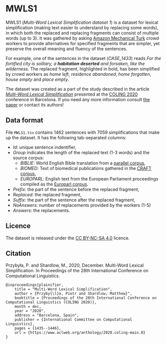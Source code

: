 # MWLS1

MWLS1 (*Multi-Word Lexical Simplification dataset 1*) is a dataset for lexical simplification (making text easier to understand by replacing some words), in which both the replaced and replacing fragments can consist of multiple words (up to 3). It was gathered by asking [Amazon Mechanical Turk](https://www.mturk.com/) crowd workers to provide alternatives for specified fragments that are simpler, yet preserve the overall meaning and fluency of the sentences. 

For example, one of the sentences in the dataset (*CASE_1433*) reads *For the fortified city is solitary, a **habitation deserted** and forsaken, like the wilderness.* The replaced fragment, highlighted in bold, has been simplified by crowd workers as *home left*, *residence abandoned*, *home forgotten*, *house empty* and *place empty*.

The dataset was created as a part of the study described in the article *[Multi-Word Lexical Simplification](https://www.aclweb.org/anthology/2020.coling-main.123.pdf)* presented at the [COLING 2020](https://coling2020.org/) conference in Barcelona. If you need any more information consult [the paper](https://github.com/piotrmp/mwls1/blob/main/Multi-Word_Lexical_Simplification_Coling2020.pdf) or contact its authors! 

## Data format

File ```MWLS1.tsv``` contains 1462 sentences with 7059 simplifications that make up the dataset. It has the following tab-separated columns:
* *Id*: unique sentence indentifier,
* *Group* indicates the length of the replaced text (1-3 words) and the source corpus:
  * *BIBLIE*: World English Bible translation from a [parallel corpus](http://christos-c.com/bible/),
  * *BIOMED*: Text of biomedical publications gathered in the [CRAFT corpus](http://bionlp-corpora.sourceforge.net/CRAFT/),
  * *EUROPARL*: English text from the European Parliament proceedings compiled as the [Europarl corpus](https://www.statmt.org/europarl/).
* *Prefix*: the part of the sentence before the replaced fragment,
* *Replaced*: the replaced fragment,
* *Suffix*: the part of the sentence after the replaced fragment,
* *NoAnswers*: number of replacements provided by the workers (1-5)
* *Answers*: the replacements.

## Licence

The dataset is released under the [CC BY-NC-SA 4.0](https://creativecommons.org/licenses/by-nc-sa/4.0/) licence.

## Citation

Przybyła, P. and Shardlow, M., 2020, December. Multi-Word Lexical Simplification. In Proceedings of the 28th International Conference on Computational Linguistics.


    @inproceedings{plainifier,
        title = "Multi-Word Lexical Simplification",
        author = {Przyby{\l}a, Piotr and Shardlow, Matthew}",
        booktitle = {Proceedings of the 28th International Conference on Computational Linguistics (COLING 2020)},
        month = dec,
        year = "2020",
        address = "Barcelona, Spain",
        publisher = {International Committee on Computational Linguistics},
        pages = {1435--1446},
        url = {https://www.aclweb.org/anthology/2020.coling-main.0}
    }

